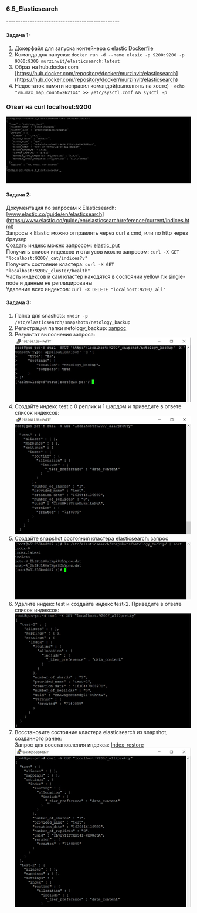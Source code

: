 ### 6.5_Elasticsearch </br>
------------------------------------------------ </br>
#### Задача 1:
1) Докерфайл для запуска контейнера с elastic [Dockerfile](https://github.com/murzinvit/6.5_Elasticsearch/blob/b410ec0390e8e348526bbc4508b1f5363346152b/Dockerfile) </br>
2) Команда для запуска: `docker run -d --name elasic -p 9200:9200 -p 9300:9300 murzinvit/elasticsearch:latest` </br>
3) Образ на hub.docker.com [https://hub.docker.com/repository/docker/murzinvit/elasticsearch](https://hub.docker.com/repository/docker/murzinvit/elasticsearch) </br>
4) Недостаток памяти исправил командой(выполнять на хосте) - `echo "vm.max_map_count=262144" >> /etc/sysctl.conf && sysctl -p` </br>

### Ответ на curl localhost:9200 </br>
![screen](https://github.com/murzinvit/screen/blob/7a1e0db8094655db237f06c9a3534b3478571282/Elastic_screen_curl_9200.png)

#### Задача 2: </br>
Документация по запросам к Elasticsearch: [www.elastic.co/guide/en/elasticsearch](https://www.elastic.co/guide/en/elasticsearch/reference/current/indices.html) </br>
Запросы к Elastic можно отправлять через curl в cmd, или по http через браузер </br>
Создать индекс можно запросом: [elastic_put](https://github.com/murzinvit/6.5_Elasticsearch/blob/3f12afa445fb49343759627298eb581b4ff94725/elastic_put) </br>
Получить список индексов и статусов можно запросом: `curl -X GET "localhost:9200/_cat/indices?v"` </br>
Получить состояние кластера: `curl -X GET "localhost:9200/_cluster/health"` </br>
Часть индексов и сам кластер находятся в состоянии yellow т.к single-node и данные не реплицированы </br>
Удаление всех индексов: `curl -X DELETE "localhost:9200/_all"` </br>

#### Задача 3: </br>
1) Папка для snashots: `mkdir -p /etc/elasticsearch/snapshots/netology_backup` </br>
2) Регистрация папки netology_backup: [запрос](https://github.com/murzinvit/6.5_Elasticsearch/blob/87c5e71858c17d87d7343685b15f4833add266bc/elastic_snapshots) </br>
3) Результат выполнения запроса: </br>
![Snap_screen](https://github.com/murzinvit/screen/blob/0d3534ee0afc442367b1ed4f8ff54c2478dcde23/Elastic_snapshots_results.jpg)
4) Создайте индекс test с 0 реплик и 1 шардом и приведите в ответе список индексов: </br>
![screen](https://github.com/murzinvit/screen/blob/5c84630298e02c789366f9772e1fdd4f478119f2/Elastic_put_test.jpg)
5) Создайте snapshot состояния кластера elasticsearch: [запрос](https://github.com/murzinvit/6.5_Elasticsearch/blob/ec207d896d0a625b35da3d0e02c0bc624adcc5e3/make_snapshop)</br>
![screen](https://github.com/murzinvit/screen/blob/161c417274556aa4e180864c5b390745d62cade4/Elastic_ls_forlder_result.jpg)
6) Удалите индекс test и создайте индекс test-2. Приведите в ответе список индексов: </br>
![screen](https://github.com/murzinvit/screen/blob/9b1b28a0c889df53b8cb9a621bcc9b658e3cd6d4/Elastic_test2_result.jpg)
7) Восстановите состояние кластера elasticsearch из snapshot, созданного ранее: </br>
   Запрос для восстановления индекса: [Index_restore](https://github.com/murzinvit/6.5_Elasticsearch/blob/35f05976ea063392f05154a86b2cdd26177c870d/Index_restore) </br>
   ![screen](https://github.com/murzinvit/screen/blob/88784c117128bdbf1e026db48b7dde461a25bb9f/Elastic_restore_result.jpg)




